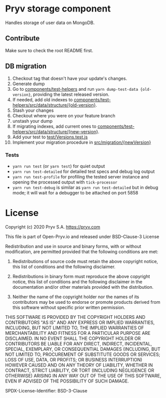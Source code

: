 # Pryv storage component

Handles storage of user data on MongoDB.


## Contribute

Make sure to check the root README first.

## DB migration

1. Checkout tag that doesn't have your update's changes.
2. Generate dump
  1. Go to [components/test-helpers](../test-helpers) and run `yarn dump-test-data {old-version}`, providing the latest released version.
  2. If needed, add old indexes to [components/test-helpers/src/data/structure/{old-version}](../test-helpers/src/structure/).
  3. Stash your changes
  4. Checkout where you were on your feature branch
  5. unstash your dump
2. If migrating indexes, add current ones to [components/test-helpers/src/data/structure/{new-version}](../test-helpers/src/structure/).
3. Add your test to [test/Versions.test.js](test/Versions.test.js)
4. Implement your migration procedure in [src/migration/{newVersion}](src/migration/)

### Tests

- `yarn run test` (or `yarn test`) for quiet output
- `yarn run test-detailed` for detailed test specs and debug log output
- `yarn run test-profile` for profiling the tested server instance and opening the processed output with `tick-processor`
- `yarn run test-debug` is similar as `yarn run test-detailed` but in debug mode; it will wait for a debugger to be attached on port 5858

# License
Copyright (c) 2020 Pryv S.A. https://pryv.com

This file is part of Open-Pryv.io and released under BSD-Clause-3 License

Redistribution and use in source and binary forms, with or without 
modification, are permitted provided that the following conditions are met:

1. Redistributions of source code must retain the above copyright notice, 
   this list of conditions and the following disclaimer.

2. Redistributions in binary form must reproduce the above copyright notice, 
   this list of conditions and the following disclaimer in the documentation 
   and/or other materials provided with the distribution.

3. Neither the name of the copyright holder nor the names of its contributors 
   may be used to endorse or promote products derived from this software 
   without specific prior written permission.

THIS SOFTWARE IS PROVIDED BY THE COPYRIGHT HOLDERS AND CONTRIBUTORS "AS IS" 
AND ANY EXPRESS OR IMPLIED WARRANTIES, INCLUDING, BUT NOT LIMITED TO, THE 
IMPLIED WARRANTIES OF MERCHANTABILITY AND FITNESS FOR A PARTICULAR PURPOSE ARE 
DISCLAIMED. IN NO EVENT SHALL THE COPYRIGHT HOLDER OR CONTRIBUTORS BE LIABLE 
FOR ANY DIRECT, INDIRECT, INCIDENTAL, SPECIAL, EXEMPLARY, OR CONSEQUENTIAL 
DAMAGES (INCLUDING, BUT NOT LIMITED TO, PROCUREMENT OF SUBSTITUTE GOODS OR 
SERVICES; LOSS OF USE, DATA, OR PROFITS; OR BUSINESS INTERRUPTION) HOWEVER 
CAUSED AND ON ANY THEORY OF LIABILITY, WHETHER IN CONTRACT, STRICT LIABILITY, 
OR TORT (INCLUDING NEGLIGENCE OR OTHERWISE) ARISING IN ANY WAY OUT OF THE USE 
OF THIS SOFTWARE, EVEN IF ADVISED OF THE POSSIBILITY OF SUCH DAMAGE.

SPDX-License-Identifier: BSD-3-Clause
